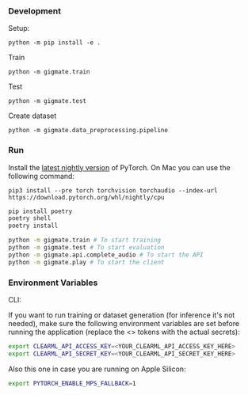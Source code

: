 ### Development

Setup:
```
python -m pip install -e .
```

Train
```
python -m gigmate.train
```

Test
```
python -m gigmate.test
```

Create dataset
```
python -m gigmate.data_preprocessing.pipeline
```


### Run

Install the [latest nightly version](https://pytorch.org/get-started/locally/) of PyTorch. On Mac you can use the following command:
```
pip3 install --pre torch torchvision torchaudio --index-url https://download.pytorch.org/whl/nightly/cpu
```

```sh
pip install poetry
poetry shell
poetry install

python -m gigmate.train # To start training
python -m gigmate.test # To start evaluation
python -m gigmate.api.complete_audio # To start the API
python -m gigmate.play # To start the client
```

### Environment Variables

CLI:

If you want to run training or dataset generation (for inference it's not needed), make sure the following environment variables are set before running the application (replace the <> tokens with the actual secrets):

```sh
export CLEARML_API_ACCESS_KEY=<YOUR_CLEARML_API_ACCESS_KEY_HERE>
export CLEARML_API_SECRET_KEY=<YOUR_CLEARML_API_SECRET_KEY_HERE>
```

Also this one in case you are running on Apple Silicon:
```sh
export PYTORCH_ENABLE_MPS_FALLBACK=1
```